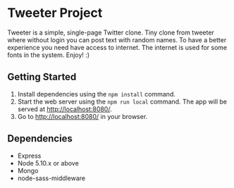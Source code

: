 # Tweeter Project

Tweeter is a simple, single-page Twitter clone. Tiny clone from tweeter where without login you can post text with random names. To have a better experience you need have access to internet. The internet is used for some fonts in the system. Enjoy! :)


## Getting Started


1. Install dependencies using the `npm install` command.
2. Start the web server using the `npm run local` command. The app will be served at <http://localhost:8080/>.
3. Go to <http://localhost:8080/> in your browser.


## Dependencies

- Express
- Node 5.10.x or above
- Mongo
- node-sass-middleware